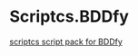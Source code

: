 Scriptcs.BDDfy
==============

[scriptcs script pack for BDDfy](http://homenko.net/post/2014/06/22/ScriptCsBDDfy)
